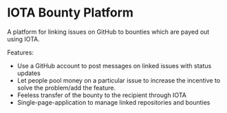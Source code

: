 # IOTA Bounty Platform

A platform for linking issues on GitHub to bounties which are payed out using IOTA.

Features:
* Use a GitHub account to post messages on linked issues with status updates
* Let people pool money on a particular issue to increase the incentive to solve the problem/add the feature.
* Feeless transfer of the bounty to the recipient through IOTA
* Single-page-application to manage linked repositories and bounties


